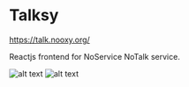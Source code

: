 # Talksy

https://talk.nooxy.org/

Reactjs frontend for NoService NoTalk service.

![alt text](/imgs/NoTalkAD.png)
![alt text](/imgs/Talksy.png)

